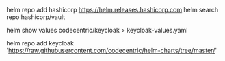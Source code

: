 helm repo add hashicorp https://helm.releases.hashicorp.com
helm search repo hashicorp/vault

helm show values codecentric/keycloak > keycloak-values.yaml


helm repo add keycloak 'https://raw.githubusercontent.com/codecentric/helm-charts/tree/master/'
